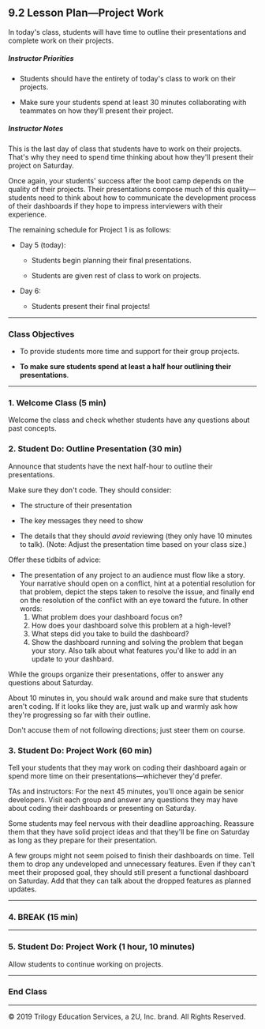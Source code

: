 ## 9.2 Lesson Plan—Project Work

In today's class, students will have time to outline their presentations and complete work on their projects.

##### Instructor Priorities

* Students should have the entirety of today's class to work on their projects.

* Make sure your students spend at least 30 minutes collaborating with teammates on how they'll present their project.

##### Instructor Notes

This is the last day of class that students have to work on their projects. That's why they need to spend time thinking about how they'll present their project on Saturday.

Once again, your students' success after the boot camp depends on the quality of their projects. Their presentations compose much of this quality—students need to think about how to communicate the development process of their dashboards if they hope to impress interviewers with their experience.

The remaining schedule for Project 1 is as follows:

* Day 5 (today):

  * Students begin planning their final presentations.

  * Students are given rest of class to work on projects.

* Day 6:

  * Students present their final projects!

---

### Class Objectives

* To provide students more time and support for their group projects.

* **To make sure students spend at least a half hour outlining their presentations**.

---

### 1. Welcome Class (5 min)

Welcome the class and check whether students have any questions about past concepts.

### 2. Student Do: Outline Presentation (30 min)

Announce that students have the next half-hour to outline their presentations.

Make sure they don't code. They should consider:

  * The structure of their presentation

  * The key messages they need to show

  * The details that they should _avoid_ reviewing (they only have 10 minutes to talk). (Note: Adjust the presentation time based on your class size.)

Offer these tidbits of advice:

* The presentation of any project to an audience must flow like a story. Your narrative should open on a conflict, hint at a potential resolution for that problem, depict the steps taken to resolve the issue, and finally end on the resolution of the conflict with an eye toward the future. In other words:
  1. What problem does your dashboard focus on?
  2. How does your dashboard solve this problem at a high-level?
  3. What steps did you take to build the dashboard?
  4. Show the dashboard running and solving the problem that began your story. Also talk about what features you'd like to add in an update to your dashbard.

While the groups organize their presentations, offer to answer any questions about Saturday.

About 10 minutes in, you should walk around and make sure that students aren't coding. If it looks like they are, just walk up and warmly ask how they're progressing so far with their outline.

Don't accuse them of not following directions; just steer them on course.

### 3. Student Do: Project Work (60 min)

Tell your students that they may work on coding their dashboard again or spend more time on their presentations—whichever they'd prefer.

TAs and instructors: For the next 45 minutes, you'll once again be senior developers. Visit each group and answer any questions they may have about coding their dashboards or presenting on Saturday.

Some students may feel nervous with their deadline approaching. Reassure them that they have solid project ideas and that they'll be fine on Saturday as long as they prepare for their presentation.

A few groups might not seem poised to finish their dashboards on time. Tell them to drop any undeveloped and unnecessary features. Even if they can't meet their proposed goal, they should still present a functional dashboard on Saturday. Add that they can talk about the dropped features as planned updates.

---

### 4. BREAK (15 min)

---

### 5. Student Do: Project Work (1 hour, 10 minutes)

Allow students to continue working on projects.

---

### End Class

---

© 2019 Trilogy Education Services, a 2U, Inc. brand. All Rights Reserved.
